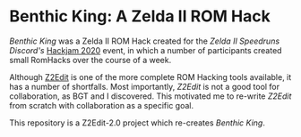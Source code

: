 # Benthic King: A Zelda II ROM Hack

_Benthic King_ was a Zelda II ROM Hack created for the _Zelda II Speedruns
Discord's_ [Hackjam 2020](https://eab.xyz/hackjam) event, in which a
number of participants created small RomHacks over the course of a week.

Although [Z2Edit](https://github.com/cfrantz/z2edit) is one of the more
complete ROM Hacking tools available, it has a number of shortfalls.
Most importantly, _Z2Edit_ is not a good tool for collaboration, as BGT
and I discovered.  This motivated me to re-write _Z2Edit_ from scratch
with collaboration as a specific goal.

This repository is a Z2Edit-2.0 project which re-creates _Benthic King_.
